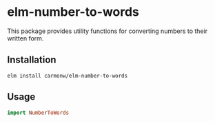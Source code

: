 # elm-number-to-words

This package provides utility functions for converting numbers to their written form.

## Installation

```
elm install carmonw/elm-number-to-words
```

## Usage

```elm
import NumberToWords
```

